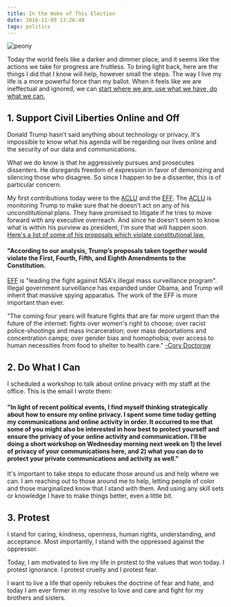 ```yaml
---
title: In the Wake of This Election
date: 2016-11-09 13:26:49
tags: politics
---
```

![](/2016/11/peony.png "peony")

Today the world feels like a darker and dimmer place, and it seems like the actions we take for progress are fruitless. To bring light back, here are the things I did that I know will help, however small the steps. The way I live my life is a more powerful force than my ballot. When it feels like we are ineffectual and ignored, we can [start where we are, use what we have, do what we can.](http://inspiremykids.com/2012/arthur-ashe-tennis-legend-activist-man-of-true-greatness/)

## 1. Support Civil Liberties Online and Off

Donald Trump hasn't said anything about technology or privacy. It's impossible to know what his agenda will be regarding our lives online and the security of our data and communications.

What we do know is that he aggressively pursues and prosecutes dissenters. He disregards freedom of expression in favor of demonizing and silencing those who disagree. So since I happen to be a dissenter, this is of particular concern.

My first contributions today were to the [ACLU](https://www.aclu.org/) and the [EFF](https://www.eff.org/). The [ACLU](https://www.aclu.org/) is monitoring Trump to make sure that he doesn't act on any of his unconstitutional plans. They have promised to litigate if he tries to move forward with any executive overreach. And since he doesn't seem to know what is within his purview as president, I'm sure that will happen soon. [Here's a list of some of his proposals which violate constitutional law.](https://medium.com/acluelection2016/donald-trump-a-one-man-constitutional-crisis-9f7345e9d376#.40fb4e7ty)
#### "According to our analysis, Trump’s proposals taken together would violate the First, Fourth, Fifth, and Eighth Amendments to the Constitution.


<!-- ![](/2016/11/seeyouincourt.png "ACLU on Trump") -->


[EFF](https://www.eff.org/) is "leading the fight against NSA's illegal mass surveillance program". Illegal government surveillance has expanded under Obama, and Trump will inherit that massive spying apparatus. The work of the EFF is more important than ever.

"The coming four years will feature fights that are far more urgent than the future of the internet: fights over women's right to choose; over racist police-shootings and mass incarceration; over mass deportations and concentration camps; over gender bias and homophobia; over access to human necessities from food to shelter to health care."
[-Cory Doctorow](http://boingboing.net/2016/11/09/a-madman-has-been-given-the-ke.html)

<!-- ![](/2016/11/patriotact.jpg "EFF on Patriot Act") -->


## 2. Do What I Can

I scheduled a workshop to talk about online privacy with my staff at the office. This is the email I wrote them:
#### "In light of recent political events, I find myself thinking strategically about how to ensure my online privacy. I spent some time today getting my communications and online activity in order. It occurred to me that some of you might also be interested in how best to protect yourself and ensure the privacy of your online activity and communication. I'll be doing a short workshop on Wednesday morning next week on 1) the level of privacy of your communications here, and 2) what you can do to protect your private communications and activity as well."

It's important to take steps to educate those around us and help where we can. I am reaching out to those around me to help, letting people of color and those marginalized know that I stand with them. And using any skill sets or knowledge I have to make things better, even a little bit.

## 3. Protest

I stand for caring, kindness, openness, human rights, understanding, and acceptance. Most importantly, I stand with the oppressed against the oppressor.

Today, I am motivated to live my life in protest to the values that won today. I protest ignorance. I protest cruelty and I protest fear.

I want to live a life that openly rebukes the doctrine of fear and hate, and today I am ever firmer in my resolve to love and care and fight for my brothers and sisters.
